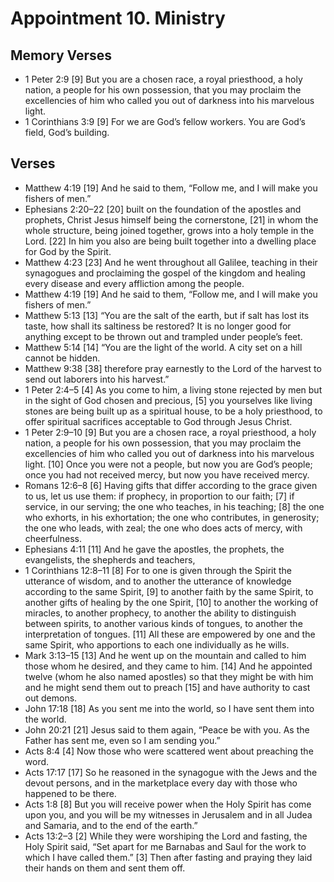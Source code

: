 #  Appointment 10. Ministry

## Memory Verses
- 1 Peter 2:9   [9] But you are a chosen race, a royal priesthood, a holy nation, a people for his own possession, that you may proclaim the excellencies of him who called you out of darkness into his marvelous light. 
- 1 Corinthians 3:9   [9] For we are God’s fellow workers. You are God’s field, God’s building. 

## Verses
- Matthew 4:19   [19] And he said to them, “Follow me, and I will make you fishers of men.” 
- Ephesians 2:20–22   [20] built on the foundation of the apostles and prophets, Christ Jesus himself being the cornerstone, [21] in whom the whole structure, being joined together, grows into a holy temple in the Lord. [22] In him you also are being built together into a dwelling place for God by the Spirit. 
- Matthew 4:23   [23] And he went throughout all Galilee, teaching in their synagogues and proclaiming the gospel of the kingdom and healing every disease and every affliction among the people. 
- Matthew 4:19   [19] And he said to them, “Follow me, and I will make you fishers of men.” 
- Matthew 5:13   [13] “You are the salt of the earth, but if salt has lost its taste, how shall its saltiness be restored? It is no longer good for anything except to be thrown out and trampled under people’s feet. 
- Matthew 5:14   [14] “You are the light of the world. A city set on a hill cannot be hidden. 
- Matthew 9:38   [38] therefore pray earnestly to the Lord of the harvest to send out laborers into his harvest.” 
- 1 Peter 2:4–5   [4] As you come to him, a living stone rejected by men but in the sight of God chosen and precious, [5] you yourselves like living stones are being built up as a spiritual house, to be a holy priesthood, to offer spiritual sacrifices acceptable to God through Jesus Christ. 
- 1 Peter 2:9–10   [9] But you are a chosen race, a royal priesthood, a holy nation, a people for his own possession, that you may proclaim the excellencies of him who called you out of darkness into his marvelous light. [10] Once you were not a people, but now you are God’s people; once you had not received mercy, but now you have received mercy. 
- Romans 12:6–8   [6] Having gifts that differ according to the grace given to us, let us use them: if prophecy, in proportion to our faith; [7] if service, in our serving; the one who teaches, in his teaching; [8] the one who exhorts, in his exhortation; the one who contributes, in generosity; the one who leads, with zeal; the one who does acts of mercy, with cheerfulness. 
- Ephesians 4:11   [11] And he gave the apostles, the prophets, the evangelists, the shepherds and teachers, 
- 1 Corinthians 12:8–11   [8] For to one is given through the Spirit the utterance of wisdom, and to another the utterance of knowledge according to the same Spirit, [9] to another faith by the same Spirit, to another gifts of healing by the one Spirit, [10] to another the working of miracles, to another prophecy, to another the ability to distinguish between spirits, to another various kinds of tongues, to another the interpretation of tongues. [11] All these are empowered by one and the same Spirit, who apportions to each one individually as he wills. 
- Mark 3:13–15   [13] And he went up on the mountain and called to him those whom he desired, and they came to him. [14] And he appointed twelve (whom he also named apostles) so that they might be with him and he might send them out to preach [15] and have authority to cast out demons. 
- John 17:18   [18] As you sent me into the world, so I have sent them into the world. 
- John 20:21   [21] Jesus said to them again, “Peace be with you. As the Father has sent me, even so I am sending you.” 
- Acts 8:4   [4] Now those who were scattered went about preaching the word. 
- Acts 17:17   [17] So he reasoned in the synagogue with the Jews and the devout persons, and in the marketplace every day with those who happened to be there. 
- Acts 1:8   [8] But you will receive power when the Holy Spirit has come upon you, and you will be my witnesses in Jerusalem and in all Judea and Samaria, and to the end of the earth.” 
- Acts 13:2–3   [2] While they were worshiping the Lord and fasting, the Holy Spirit said, “Set apart for me Barnabas and Saul for the work to which I have called them.” [3] Then after fasting and praying they laid their hands on them and sent them off. 
